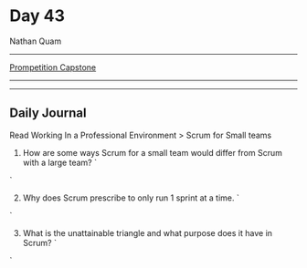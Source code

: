 # Day 43

Nathan Quam

---

[Prompetition Capstone](https://github.com/JordanWilker/Prompetition)

---

---

## Daily Journal

Read Working In a Professional Environment > Scrum for Small teams

1. How are some ways Scrum for a small team would differ from Scrum with a large team?
`

`

2. Why does Scrum prescribe to only run 1 sprint at a time.
`

`

3. What is the unattainable triangle and what purpose does it have in Scrum?
`

`
